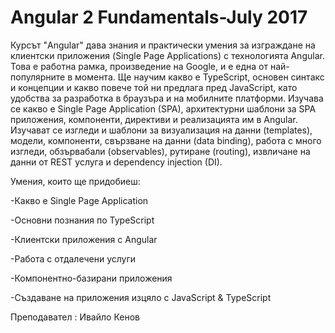 # Angular 2 Fundamentals-July 2017

Курсът "Angular" дава знания и практически умения за изграждане на клиентски приложения (Single Page Applications) с технологията Angular. Това е работна рамка, произведение на Google, и е една от най-популярните в момента. Ще научим какво е TypeScript, основен синтакс и концепции и какво повече той ни предлага пред JavaScript, като удобства за разработка в браузъра и на мобилните платформи. Изучава се какво е Single Page Application (SPA), архитектурни шаблони за SPA приложения, компоненти, директиви и реализацията им в Angular. Изучават се изгледи и шаблони за визуализация на данни (templates), модели, компоненти, свързване на данни (data binding), работа с много изгледи, обзървабали (observables), рутиране (routing), извличане на данни от REST услуга и dependency injection (DI).

Умения, които ще придобиеш: 

-Какво е Single Page Application

-Основни познания по TypeScript

-Клиентски приложения с Angular

-Работа с отдалечени услуги

-Компонентно-базирани приложения

-Създаване на приложения изцяло с JavaScript & TypeScript



Преподавател : Ивайло Кенов
